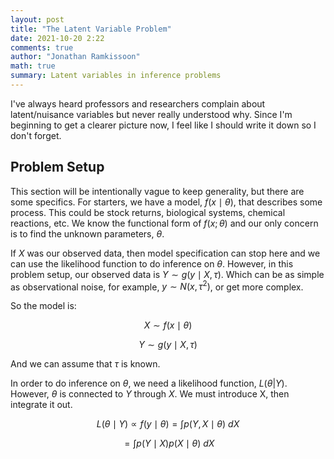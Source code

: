 ```yaml
---
layout: post
title: "The Latent Variable Problem"
date: 2021-10-20 2:22
comments: true
author: "Jonathan Ramkissoon"
math: true
summary: Latent variables in inference problems
---
```


I've always heard professors and researchers complain about latent/nuisance variables but never really understood why. Since I'm beginning to get a clearer picture now, I feel like I should write it down so I don't forget. 


## Problem Setup

This section will be intentionally vague to keep generality, but there are some specifics. For starters, we have a model, $f(x \mid \theta)$, that describes some process. This could be stock returns, biological systems, chemical reactions, etc. We know the functional form of $f(x; \theta)$ and our only concern is to find the unknown parameters, $\theta$.

If $X$ was our observed data, then model specification can stop here and we can use the likelihood function to do inference on $\theta$. However, in this problem setup, our observed data is $Y \sim g(y \mid X, \tau)$. Which can be as simple as observational noise, for example, $y \sim N(x, \tau^2)$, or get more complex. 

So the model is: 

$$ X \sim f(x \mid \theta) $$

$$ Y \sim g(y \mid X, \tau) $$

And we can assume that $\tau$ is known. 

In order to do inference on $\theta$, we need a likelihood function, $L(\theta | Y)$. However, $\theta$ is connected to $Y$ through $X$. We must introduce X, then integrate it out. 

$$ L(\theta \mid Y) \propto f(y \mid \theta) = \int p(Y, X \mid \theta) ~ dX $$

$$ = \int p(Y \mid X) p(X \mid \theta) ~ dX $$

